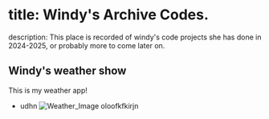 # title: Windy's Archive Codes.

description: This place is recorded of windy's code projects she has done in 2024-2025, or probably more to come later on.

## Windy's weather show
This is my weather app! 
+ udhn
![Weather_Image](https://github.com/user-attachments/assets/bbaf9a31-b463-437b-a364-a7a7dd993039)    oloofkfkirjn
